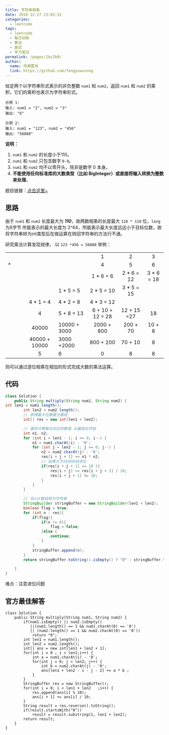 ```yaml
---
title: 字符串相乘
date: 2018-12-27 23:02:31
categories: 
  - leetcode
tags: 
  - leetcode
  - 每日训练
  - 算法
  - 面试
  - 学习笔记
permalink: /pages/1bc2b0/
author: 
  name: 风雨雾凇
  link: https://github.com/fengyuwusong
---
```


给定两个以字符串形式表示的非负整数 `num1` 和 `num2`，返回 `num1` 和 `num2` 的乘积，它们的乘积也表示为字符串形式。

```
示例 1:
输入: num1 = "2", num2 = "3"
输出: "6"

示例 2:
输入: num1 = "123", num2 = "456"
输出: "56088"
```

**说明：**

1. `num1` 和 `num2` 的长度小于110。
2. `num1` 和 `num2` 只包含数字 `0-9`。
3. `num1` 和 `num2` 均不以零开头，除非是数字 0 本身。
4. **不能使用任何标准库的大数类型（比如 BigInteger）**或**直接将输入转换为整数来处理**。

题目链接：[点击这里~](https://leetcode-cn.com/explore/interview/card/bytedance/242/string/1015/)

<!-- more -->

## 思路

由于 `num1` 和 `num2` 长度最大为 ***110***，故两数相乘的长度最大 `110 * 110`  位，`long` 为8字节 所能表示的最大长度为 2^64，所能表示最大长度远远小于目标位数，故 将字符串转为int类型后在做运算在转回字符串的方法行不通。

研究乘法计算发现规律， 以 `123 *456 = 56088` 举例：

|      |      |      |               |              |                  |             |            |
| :--: | :--: | :--: | :-----------: | ------------ | :--------------: | :---------: | :--------: |
|      |      |      |               |              |        1         |      2      |     3      |
|  *   |      |      |               |              |        4         |      5      |     6      |
|      |      |      |               |              |    1 * 6 = 6     | 2 * 6 = 12  | 3 * 6 = 18 |
|      |      |      |               | 1 * 5 = 5    |    2 * 5 = 10    | 3 * 5 = 15  |            |
|      |      |      |   4 * 1 = 4   | 4 * 2 = 8    |    4 * 3 = 12    |             |            |
|      |      |      |       4       | 5 + 8 = 13   | 6 + 10 + 12 = 28 | 12 + 15 =27 |     18     |
|      |      |      |     40000     | 10000 + 3000 |    2000 + 800    |  200 + 70   |   10 + 8   |
|      |      |      | 40000 + 10000 | 3000 +2000   |    800 + 200     |   70 + 10   |     8      |
|      |      |      |       5       | 6            |        0         |      8      |     8      |

则可以通过逐位相乘在相加的形式完成大数的乘法运算。



## 代码

```java
class Solution {
    public String multiply(String num1, String num2) {
int len1 = num1.length();
        int len2 = num2.length();
        // 获得最大位数建立数组
        int[] res = new int[len1 + len2];

        // 遍历计算每位对应的数值 从最低位开始
        int n1, n2;
        for (int i = len1 - 1; i >= 0; i--) {
            n1 = num1.charAt(i) - '0';
            for (int j = len2 - 1; j >= 0; j--) {
                n2 = num2.charAt(j) - '0';
                res[i + j + 1] += n1 * n2;
                // 如果大于10则向前进位
                if(res[i + j + 1] >= 10 ){
                    res[i + j] += res[i + j + 1] / 10;
                    res[i + j + 1] %= 10;
                }
            }
        }

        // 将int数组转为字符串
        StringBuilder stringBuffer = new StringBuilder(len1 + len2);
        boolean flag = true;
        for (int n : res){
            if(flag){
                if(n != 0){
                    flag = false;
                }else {
                    continue;
                }
            }
            stringBuffer.append(n);
        }
        return stringBuffer.toString().isEmpty() ? "0" : stringBuffer.toString();

    }
}
```

难点：注意进位问题



## 官方最佳解答

```
class Solution {
    public String multiply(String num1, String num2) {
		if(num1.isEmpty() || num2.isEmpty() 
           ||(num1.length() == 1 && num1.charAt(0) == '0') 
           || (num2.length() == 1 && num2.charAt(0) == '0'))
			return "0";
		int len1 = num1.length();
		int len2 = num2.length();
		int[] ans = new int[len1 + len2 + 1];
		for(int i = 0 ; i < len1;i++) {
			int a = num1.charAt(i) - '0';
			for(int j = 0; j < len2; j++) {
				int b = num2.charAt(j) - '0';
				ans[len1 + len2 - i - j - 2] += a * b ;
			}
		}
		StringBuffer res = new StringBuffer();		
		for(int i = 0; i < len1 + len2   ;i++) {
			res.append(ans[i] % 10);
			ans[i + 1] += ans[i] / 10;
		}
		String result = res.reverse().toString();
		if(result.startsWith("0"))
			result = result.substring(1, len1 + len2);
		return result;
	}  
}
```